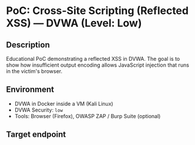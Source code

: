 # PoC: Cross-Site Scripting (Reflected XSS) — DVWA (Level: Low)

## Description
Educational PoC demonstrating a reflected XSS in DVWA. The goal is to show
how insufficient output encoding allows JavaScript injection that runs in the victim's browser.

## Environment
- DVWA in Docker inside a VM (Kali Linux)  
- DVWA Security: `low`  
- Tools: Browser (Firefox), OWASP ZAP / Burp Suite (optional)

## Target endpoint
